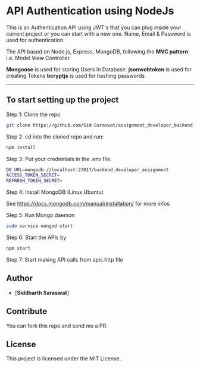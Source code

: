 # API Authentication using NodeJs

This is an Authentication API using JWT's that you can plug inside your current project or you can start with a new one. Name, Email & Password is used for authentication.

The API based on Node.js, Express, MongoDB, following the **MVC pattern** i.e. Model ~~View~~ Controller.

**Mongoose** is used for storing Users in Database.
**jsonwebtoken** is used for creating Tokens
**bcryptjs** is used for hashing passwords

---

## To start setting up the project

Step 1: Clone the repo

```bash
git clone https://github.com/Sid-Saraswat/assignment_developer_backend.git
```

Step 2: cd into the cloned repo and run:

```bash
npm install
```

Step 3: Put your credentials in the .env file.

```bash
DB_URL=mongodb://localhost:27017/backend_developer_assignment
ACCESS_TOKEN_SECRET=
REFRESH_TOKEN_SECRET=
```

Step 4: Install MongoDB (Linux Ubuntu)

See <https://docs.mongodb.com/manual/installation/> for more infos

Step 5: Run Mongo daemon

```bash
sudo service mongod start
```

Step 6: Start the APIs by

```bash
npm start
```

Step 7: Start making API calls from apis.http file


## Author

- [**Siddharth Saraswat**]

## Contribute

You can fork this repo and send me a PR.

## License

This project is licensed under the MIT License.
